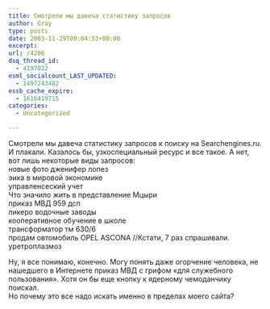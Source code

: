 ```yaml
---
title: Смотрели мы давеча статистику запросов
author: Gray
type: posts
date: 2003-11-29T09:04:53+00:00
excerpt:
url: /4206
dsq_thread_id:
  - 4197022
esml_socialcount_LAST_UPDATED:
  - 1497243482
essb_cache_expire:
  - 1616419715
categories:
  - Uncategorized

---
```








Смотрели мы давеча статистику запросов к поиску на Searchengines.ru. И плакали. Казалось бы, узкоспециальный ресурс и все такое. А нет, вот лишь некоторые виды запросов:  
новые фото дженифер лопез  
эика в мировой экономике  
управленсеский учет  
Что значило жить в представление Мцыри  
приказ МВД 959 дсп  
ликеро водочные заводы  
кооперативное обучение в школе  
трансформатор тм 630/6  
продам овтомобиль OPEL ASCONA //Кстати, 7 раз спрашивали.  
уретроплазмоз

Ну, я все понимаю, конечно. Могу понять даже огорчение человека, не нашедшего в Интернете приказ МВД с грифом &#171;для служебного пользования&#187;. Хотя он бы еще кнопку к ядерному чемоданчику поискал.  
Но почему это все надо искать именно в пределах моего сайта?